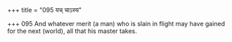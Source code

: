 +++
title = "095 यच् चाऽस्य"

+++
095	And whatever merit (a man) who is slain in flight may have gained for the next (world), all that his master takes.